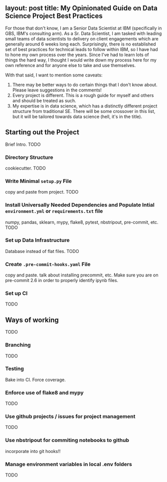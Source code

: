 
layout: post
title: My Opinionated Guide on Data Science Project Best Practices
---

For those that don't know, I am a Senior Data Scientist at IBM (specifically in GBS, IBM's consulting arm). As a Sr. Data Scientist, I am tasked with leading small teams of data scientists to delivery on client engagements which are generally around 6 weeks long each. Surprisingly, there is no established set of best practices for technical leads to follow within IBM, so I have had to hone my own process over the years. Since I've had to learn lots of things the hard way, I thought I would write down my process here for my own reference and for anyone else to take and use themselves.

With that said, I want to mention some caveats:
1. There may be better ways to do certain things that I don't know about. Please leave suggestions in the comments!
2. Every project is different. This is a rough guide for myself and others and should be treated as such.
3. My expertise is in data science, which has a distinctly different project structure from traditional SE. There will be some crossover in this list, but it will be tailored towards data science (hell, it's in the title).

## Starting out the Project
Brief Intro. TODO

### Directory Structure
cookiecutter. TODO

### Write Minimal `setup.py` File
copy and paste from project. TODO

### Install Universally Needed Dependencies and Populate Intial `environment.yml` or `requirements.txt` file
numpy, pandas, sklearn, mypy, flake8, pytest, nbstripout, pre-commit, etc. TODO

### Set up Data Infrastructure
Database instead of flat files. TODO

### Create `.pre-commit-hooks.yaml` File
copy and paste. talk about installing precommit, etc. Make sure you are on pre-commit 2.6 in order to properly identify ipynb files.

### Set up CI
TODO

## Ways of working
TODO

### Branching
TODO

### Testing
Bake into CI. Force coverage.

### Enforce use of flake8 and mypy
TODO

### Use github projects / issues for project management
TODO

### Use nbstripout for commiting notebooks to github
incorporate into git hooks!!

### Manage environment variables in local .env folders
TODO
